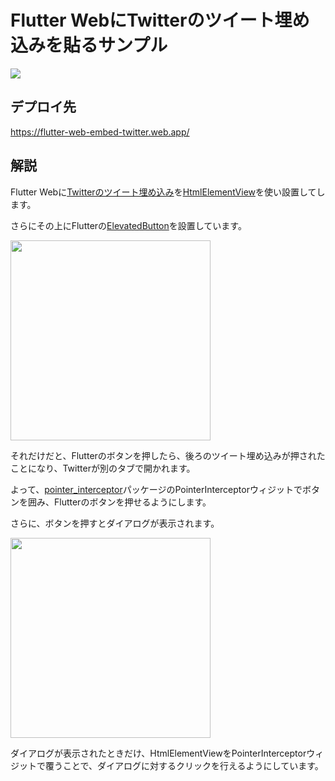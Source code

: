 # Flutter WebにTwitterのツイート埋め込みを貼るサンプル

<img src="https://codebuild.ap-northeast-1.amazonaws.com/badges?uuid=eyJlbmNyeXB0ZWREYXRhIjoiaUZ4aUpndE9jM0lvYk40Z1pqVGlmL1daRUZOQzRtTTlMcU1ES0pmTmpKcmJLZjBqNmFMUHpyZUtsTDYvVUI4M25rNnZLWUo0cGUzcUlXdnpUL1VuR29rPSIsIml2UGFyYW1ldGVyU3BlYyI6ImpIWjlKblBpNmIrT1gvdGwiLCJtYXRlcmlhbFNldFNlcmlhbCI6MX0%3D&branch=main">

## デプロイ先

https://flutter-web-embed-twitter.web.app/

## 解説

Flutter Webに[Twitterのツイート埋め込み](https://help.twitter.com/ja/using-twitter/embed-twitter-feed)を[HtmlElementView](https://api.flutter.dev/flutter/widgets/HtmlElementView-class.html)を使い設置してします。

さらにその上にFlutterの[ElevatedButton](https://api.flutter.dev/flutter/material/ElevatedButton-class.html)を設置しています。

<img src="https://user-images.githubusercontent.com/16898831/117028991-317dc800-ad39-11eb-9078-db9b7186628d.png" width="320">

それだけだと、Flutterのボタンを押したら、後ろのツイート埋め込みが押されたことになり、Twitterが別のタブで開かれます。

よって、[pointer_interceptor](https://pub.dev/packages/pointer_interceptor)パッケージのPointerInterceptorウィジットでボタンを囲み、Flutterのボタンを押せるようにします。

さらに、ボタンを押すとダイアログが表示されます。

<img src="https://user-images.githubusercontent.com/16898831/117028999-33478b80-ad39-11eb-8ab2-1427da0d5047.png" width="320">

ダイアログが表示されたときだけ、HtmlElementViewをPointerInterceptorウィジットで覆うことで、ダイアログに対するクリックを行えるようにしています。
